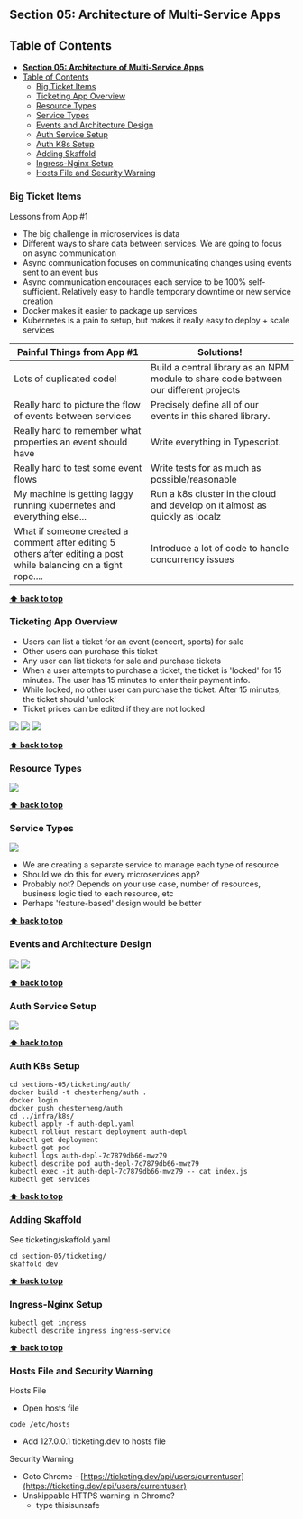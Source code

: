 ## **Section 05: Architecture of Multi-Service Apps**

## Table of Contents

* [**Section 05: Architecture of Multi-Service Apps**](https://github.com/chesterheng/microservices-node-react/blob/master/section-05.md#section-05-architecture-of-multi-service-apps)
* [Table of Contents](https://github.com/chesterheng/microservices-node-react/blob/master/section-05.md#table-of-contents)
  * [Big Ticket Items](https://github.com/chesterheng/microservices-node-react/blob/master/section-05.md#big-ticket-items)
  * [Ticketing App Overview](https://github.com/chesterheng/microservices-node-react/blob/master/section-05.md#ticketing-app-overview)
  * [Resource Types](https://github.com/chesterheng/microservices-node-react/blob/master/section-05.md#resource-types)
  * [Service Types](https://github.com/chesterheng/microservices-node-react/blob/master/section-05.md#service-types)
  * [Events and Architecture Design](https://github.com/chesterheng/microservices-node-react/blob/master/section-05.md#events-and-architecture-design)
  * [Auth Service Setup](https://github.com/chesterheng/microservices-node-react/blob/master/section-05.md#auth-service-setup)
  * [Auth K8s Setup](https://github.com/chesterheng/microservices-node-react/blob/master/section-05.md#auth-k8s-setup)
  * [Adding Skaffold](https://github.com/chesterheng/microservices-node-react/blob/master/section-05.md#adding-skaffold)
  * [Ingress-Nginx Setup](https://github.com/chesterheng/microservices-node-react/blob/master/section-05.md#ingress-nginx-setup)
  * [Hosts File and Security Warning](https://github.com/chesterheng/microservices-node-react/blob/master/section-05.md#hosts-file-and-security-warning)

### Big Ticket Items

Lessons from App #1

* The big challenge in microservices is data
* Different ways to share data between services.  We are going to focus on async communication
* Async communication focuses on communicating changes using events sent to an event bus
* Async communication encourages each service to be 100%
  self-sufficient.  Relatively easy to handle temporary downtime or new
  service creation
* Docker makes it easier to package up services
* Kubernetes is a pain to setup, but makes it really easy to deploy + scale services

| Painful Things from App #1                                                                                        | Solutions!                                                                            |
| ----------------------------------------------------------------------------------------------------------------- | ------------------------------------------------------------------------------------- |
| Lots of duplicated code!                                                                                          | Build a central library as an NPM module to share code between our different projects |
| Really hard to picture the flow of events between services                                                        | Precisely define all of our events in this shared library.                            |
| Really hard to remember what properties an event should have                                                      | Write everything in Typescript.                                                       |
| Really hard to test some event flows                                                                              | Write tests for as much as possible/reasonable                                        |
| My machine is getting laggy running kubernetes and everything else...                                             | Run a k8s cluster in the cloud and develop on it almost as quickly as localz          |
| What if someone created a comment after editing 5 others after editing a post while balancing on a tight rope.... | Introduce a lot of code to handle concurrency issues                                  |

**[⬆ back to top](https://github.com/chesterheng/microservices-node-react/blob/master/section-05.md#table-of-contents)**

### Ticketing App Overview

* Users can list a ticket for an event (concert, sports) for sale
* Other users can purchase this ticket
* Any user can list tickets for sale and purchase tickets
* When a user attempts to purchase a ticket, the ticket is 'locked'
  for 15 minutes.  The user has 15 minutes to enter their payment info.
* While locked, no other user can purchase the ticket. After 15 minutes, the ticket should 'unlock'
* Ticket prices can be edited if they are not locked

[![](https://github.com/chesterheng/microservices-node-react/raw/master/section-05/app-1.jpg)](https://github.com/chesterheng/microservices-node-react/blob/master/section-05/app-1.jpg)
[![](https://github.com/chesterheng/microservices-node-react/raw/master/section-05/app-2.jpg)](https://github.com/chesterheng/microservices-node-react/blob/master/section-05/app-2.jpg)
[![](https://github.com/chesterheng/microservices-node-react/raw/master/section-05/app-3.jpg)](https://github.com/chesterheng/microservices-node-react/blob/master/section-05/app-3.jpg)

**[⬆ back to top](https://github.com/chesterheng/microservices-node-react/blob/master/section-05.md#table-of-contents)**

### Resource Types

[![](https://github.com/chesterheng/microservices-node-react/raw/master/section-05/resource-types.jpg)](https://github.com/chesterheng/microservices-node-react/blob/master/section-05/resource-types.jpg)

**[⬆ back to top](https://github.com/chesterheng/microservices-node-react/blob/master/section-05.md#table-of-contents)**

### Service Types

[![](https://github.com/chesterheng/microservices-node-react/raw/master/section-05/service-types.jpg)](https://github.com/chesterheng/microservices-node-react/blob/master/section-05/service-types.jpg)

* We are creating a separate service to manage each type of resource
* Should we do this for every microservices app?
* Probably not? Depends on your use case, number of resources, business logic tied to each resource, etc
* Perhaps 'feature-based' design would be better

**[⬆ back to top](https://github.com/chesterheng/microservices-node-react/blob/master/section-05.md#table-of-contents)**

### Events and Architecture Design

[![](https://github.com/chesterheng/microservices-node-react/raw/master/section-05/events.jpg)](https://github.com/chesterheng/microservices-node-react/blob/master/section-05/events.jpg)
[![](https://github.com/chesterheng/microservices-node-react/raw/master/section-05/architecture-design.jpg)](https://github.com/chesterheng/microservices-node-react/blob/master/section-05/architecture-design.jpg)

**[⬆ back to top](https://github.com/chesterheng/microservices-node-react/blob/master/section-05.md#table-of-contents)**

### Auth Service Setup

[![](https://github.com/chesterheng/microservices-node-react/raw/master/section-05/auth.jpg)](https://github.com/chesterheng/microservices-node-react/blob/master/section-05/auth.jpg)

**[⬆ back to top](https://github.com/chesterheng/microservices-node-react/blob/master/section-05.md#table-of-contents)**

### Auth K8s Setup

```
cd sections-05/ticketing/auth/
docker build -t chesterheng/auth .
docker login
docker push chesterheng/auth
cd ../infra/k8s/
kubectl apply -f auth-depl.yaml
kubectl rollout restart deployment auth-depl
kubectl get deployment
kubectl get pod
kubectl logs auth-depl-7c7879db66-mwz79
kubectl describe pod auth-depl-7c7879db66-mwz79
kubectl exec -it auth-depl-7c7879db66-mwz79 -- cat index.js
kubectl get services
```

**[⬆ back to top](https://github.com/chesterheng/microservices-node-react/blob/master/section-05.md#table-of-contents)**

### Adding Skaffold

See ticketing/skaffold.yaml

```
cd section-05/ticketing/
skaffold dev
```

**[⬆ back to top](https://github.com/chesterheng/microservices-node-react/blob/master/section-05.md#table-of-contents)**

### Ingress-Nginx Setup

```
kubectl get ingress
kubectl describe ingress ingress-service
```

**[⬆ back to top](https://github.com/chesterheng/microservices-node-react/blob/master/section-05.md#table-of-contents)**

### Hosts File and Security Warning

Hosts File

* Open hosts file

```
code /etc/hosts
```

* Add 127.0.0.1 ticketing.dev to hosts file

Security Warning

* Goto Chrome - [https://ticketing.dev/api/users/currentuser](https://ticketing.dev/api/users/currentuser)
* Unskippable HTTPS warning in Chrome?
  * type thisisunsafe
